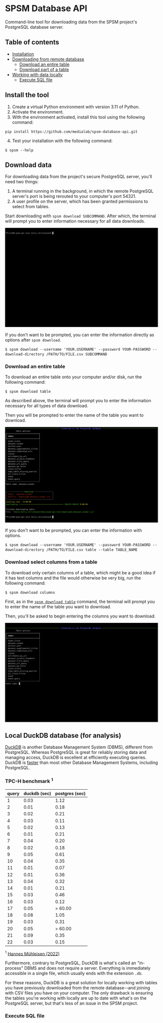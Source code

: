 # SPSM Database API

Command-line tool for downloading data from the SPSM project's PostgreSQL database server.

## Table of contents

- [Installation](#install-the-tool)
- [Downloading from remote database](#remote-postgresql-database-for-export)
  - [Download an entire table](#download-an-entire-table)
  - [Download part of a table](#download-select-columns-from-a-table)
- [Working with data locally](#local-duckdb-database-for-analysis)
  - [Execute SQL file](#execute-sql-file)

## Install the tool

1. Create a virtual Python environment with version 3.11 of Python.
2. Activate the environment.
3. With the environment activated, install this tool using the following command:

```shell
pip install https://github.com/medialab/spsm-database-api.git
```

4. Test your installation with the following command:

```console
$ spsm --help
```

## Download data

For downloading data from the project's secure PostgreSQL server, you'll need two things:

1. A terminal running in the background, in which the remote PostgreSQL server's port is being rerouted to your computer's port 54321.
2. A user profile on the server, which has been granted permissions to select from tables.

Start downloading with `spsm download SUBCOMMAND`. After which, the terminal will prompt you to enter information necessary for all data downloads.

![download command](doc/img/download.gif)

If you don't want to be prompted, you can enter the information directly as options after `spsm download`.

```
$ spsm download --username 'YOUR.USERNAME' --password YOUR-PASSWORD --download-directory /PATH/TO/FILE.csv SUBCOMMAND
```

### Download an entire table

To download an entire table onto your computer and/or disk, run the following command:

```console
$ spsm download table
```

As described above, the terminal will prompt you to enter the information necessary for all types of data download.

Then you will be prompted to enter the name of the table you want to download.

![download table](doc/img/download_table.png)

If you don't want to be prompted, you can enter the information with options.

```console
$ spsm download --username 'YOUR.USERNAME' --password YOUR-PASSWORD --download-directory /PATH/TO/FILE.csv table --table TABLE_NAME
```

### Download select columns from a table

To download only certain columns of a table, which might be a good idea if it has text columns and the file would otherwise be very big, run the following command:

```console
$ spsm download columns
```

First, as in the [`spsm download table`](#download-an-entire-table) command, the terminal will prompt you to enter the name of the table you want to download.

Then, you'll be asked to begin entering the columns you want to download.

![download columns](doc/img/download_columns.gif)

## Local DuckDB database (for analysis)

[DuckDB](https://duckdb.org/) is another Database Management System (DBMS), different from PostgreSQL. Whereas PostgreSQL is great for reliably storing data and managing access, DuckDB is excellent at efficiently executing queries. DuckDB is [faster](https://duckdb.org/why_duckdb.html#fast-analytical-queries) than most other Database Management Systems, including PostgreSQL.

### TPC-H benchmark <sup>1</sup>

| query | duckdb (sec) | postgres (sec) |
| ----- | ------------ | -------------- |
| 1     | 0.03         | 1.12           |
| 2     | 0.01         | 0.18           |
| 3     | 0.02         | 0.21           |
| 4     | 0.03         | 0.11           |
| 5     | 0.02         | 0.13           |
| 6     | 0.01         | 0.21           |
| 7     | 0.04         | 0.20           |
| 8     | 0.02         | 0.18           |
| 9     | 0.05         | 0.61           |
| 10    | 0.04         | 0.35           |
| 11    | 0.01         | 0.07           |
| 12    | 0.01         | 0.36           |
| 13    | 0.04         | 0.32           |
| 14    | 0.01         | 0.21           |
| 15    | 0.03         | 0.46           |
| 16    | 0.03         | 0.12           |
| 17    | 0.05         | > 60.00        |
| 18    | 0.08         | 1.05           |
| 19    | 0.03         | 0.31           |
| 20    | 0.05         | > 60.00        |
| 21    | 0.09         | 0.35           |
| 22    | 0.03         | 0.15           |

<sup>1</sup> [Hannes Mühleisen (2022)](https://duckdb.org/2022/09/30/postgres-scanner.html)

Furthermore, contrary to PostgreSQL, DuckDB is what's called an "in-process" DBMS and does not require a server. Everything is immediately accessible in a single file, which usually ends with the extension `.db`.

For these reasons, DuckDB is a great solution for locally working with tables you have previously downloaded from the remote database--and joining with CSV files you have on your computer. The only drawback is ensuring the tables you're working with locally are up to date with what's on the PostgreSQL server, but that's less of an issue in the SPSM project.

### Execute SQL file
